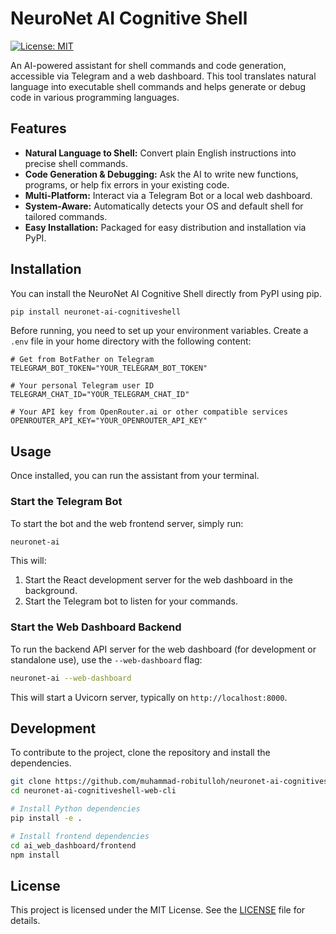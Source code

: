 # NeuroNet AI Cognitive Shell

[![License: MIT](https://img.shields.io/badge/License-MIT-yellow.svg)](https://opensource.org/licenses/MIT)

An AI-powered assistant for shell commands and code generation, accessible via Telegram and a web dashboard. This tool translates natural language into executable shell commands and helps generate or debug code in various programming languages.

## Features

- **Natural Language to Shell:** Convert plain English instructions into precise shell commands.
- **Code Generation & Debugging:** Ask the AI to write new functions, programs, or help fix errors in your existing code.
- **Multi-Platform:** Interact via a Telegram Bot or a local web dashboard.
- **System-Aware:** Automatically detects your OS and default shell for tailored commands.
- **Easy Installation:** Packaged for easy distribution and installation via PyPI.

## Installation

You can install the NeuroNet AI Cognitive Shell directly from PyPI using pip.

```bash
pip install neuronet-ai-cognitiveshell
```

Before running, you need to set up your environment variables. Create a `.env` file in your home directory with the following content:

```
# Get from BotFather on Telegram
TELEGRAM_BOT_TOKEN="YOUR_TELEGRAM_BOT_TOKEN"

# Your personal Telegram user ID
TELEGRAM_CHAT_ID="YOUR_TELEGRAM_CHAT_ID"

# Your API key from OpenRouter.ai or other compatible services
OPENROUTER_API_KEY="YOUR_OPENROUTER_API_KEY"
```

## Usage

Once installed, you can run the assistant from your terminal.

### Start the Telegram Bot

To start the bot and the web frontend server, simply run:

```bash
neuronet-ai
```

This will:
1.  Start the React development server for the web dashboard in the background.
2.  Start the Telegram bot to listen for your commands.

### Start the Web Dashboard Backend

To run the backend API server for the web dashboard (for development or standalone use), use the `--web-dashboard` flag:

```bash
neuronet-ai --web-dashboard
```

This will start a Uvicorn server, typically on `http://localhost:8000`.

## Development

To contribute to the project, clone the repository and install the dependencies.

```bash
git clone https://github.com/muhammad-robitulloh/neuronet-ai-cognitiveshell-web-cli.git
cd neuronet-ai-cognitiveshell-web-cli

# Install Python dependencies
pip install -e .

# Install frontend dependencies
cd ai_web_dashboard/frontend
npm install
```

## License

This project is licensed under the MIT License. See the [LICENSE](LICENSE) file for details.

